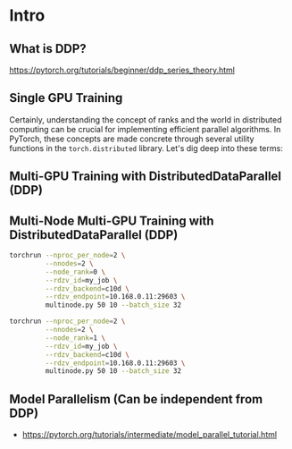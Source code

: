 # Intro

## What is DDP?

<https://pytorch.org/tutorials/beginner/ddp_series_theory.html>

## Single GPU Training

Certainly, understanding the concept of ranks and the world in distributed
computing can be crucial for implementing efficient parallel algorithms. In
PyTorch, these concepts are made concrete through several utility functions in
the `torch.distributed` library. Let's dig deep into these terms:

## Multi-GPU Training with DistributedDataParallel (DDP)

## Multi-Node Multi-GPU Training with DistributedDataParallel (DDP)

```bash
torchrun --nproc_per_node=2 \
         --nnodes=2 \
         --node_rank=0 \
         --rdzv_id=my_job \
         --rdzv_backend=c10d \
         --rdzv_endpoint=10.168.0.11:29603 \
         multinode.py 50 10 --batch_size 32

torchrun --nproc_per_node=2 \
         --nnodes=2 \
         --node_rank=1 \
         --rdzv_id=my_job \
         --rdzv_backend=c10d \
         --rdzv_endpoint=10.168.0.11:29603 \
         multinode.py 50 10 --batch_size 32
```

## Model Parallelism (Can be independent from DDP)

- <https://pytorch.org/tutorials/intermediate/model_parallel_tutorial.html>
